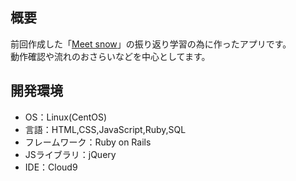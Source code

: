 ## 概要

前回作成した「[Meet snow](https://github.com/keita170/Meet-snow)」の振り返り学習の為に作ったアプリです。<br>
動作確認や流れのおさらいなどを中心としてます。


## 開発環境
 - OS：Linux(CentOS)
 - 言語：HTML,CSS,JavaScript,Ruby,SQL
 - フレームワーク：Ruby on Rails
 - JSライブラリ：jQuery
 - IDE：Cloud9

